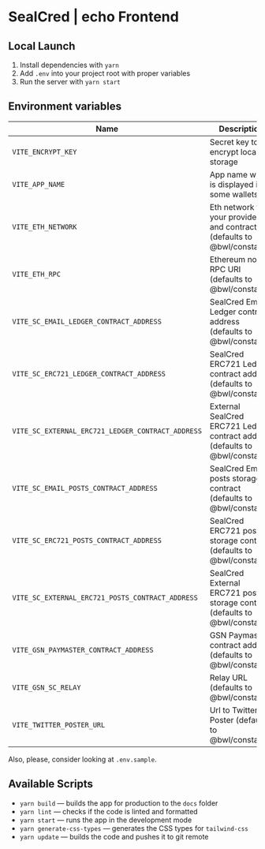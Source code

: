 # SealCred | echo Frontend

## Local Launch

1. Install dependencies with `yarn`
2. Add `.env` into your project root with proper variables
3. Run the server with `yarn start`

## Environment variables

| Name                                              | Description                                                                   |
| ------------------------------------------------- | ----------------------------------------------------------------------------- |
| `VITE_ENCRYPT_KEY`                                | Secret key to encrypt local storage                                           |
| `VITE_APP_NAME`                                   | App name which is displayed in some wallets                                   |
| `VITE_ETH_NETWORK`                                | Eth network for your providers and contract (defaults to @bwl/constants)      |
| `VITE_ETH_RPC`                                    | Ethereum node RPC URI (defaults to @bwl/constants)                            |
| `VITE_SC_EMAIL_LEDGER_CONTRACT_ADDRESS`           | SealCred Email Ledger contract address (defaults to @bwl/constants)           |
| `VITE_SC_ERC721_LEDGER_CONTRACT_ADDRESS`          | SealCred ERC721 Ledger contract address (defaults to @bwl/constants)          |
| `VITE_SC_EXTERNAL_ERC721_LEDGER_CONTRACT_ADDRESS` | External SealCred ERC721 Ledger contract address (defaults to @bwl/constants) |
| `VITE_SC_EMAIL_POSTS_CONTRACT_ADDRESS`            | SealCred Email posts storage contract (defaults to @bwl/constants)            |
| `VITE_SC_ERC721_POSTS_CONTRACT_ADDRESS`           | SealCred ERC721 posts storage contract (defaults to @bwl/constants)           |
| `VITE_SC_EXTERNAL_ERC721_POSTS_CONTRACT_ADDRESS`  | SealCred External ERC721 posts storage contract (defaults to @bwl/constants)  |
| `VITE_GSN_PAYMASTER_CONTRACT_ADDRESS`             | GSN Paymaster contract address (defaults to @bwl/constants)                   |
| `VITE_GSN_SC_RELAY`                               | Relay URL (defaults to @bwl/constants)                                        |
| `VITE_TWITTER_POSTER_URL`                         | Url to Twitter Poster (defaults to @bwl/constants)                            |

Also, please, consider looking at `.env.sample`.

## Available Scripts

- `yarn build` — builds the app for production to the `docs` folder
- `yarn lint` — checks if the code is linted and formatted
- `yarn start` — runs the app in the development mode
- `yarn generate-css-types` — generates the CSS types for `tailwind-css`
- `yarn update` — builds the code and pushes it to git remote
